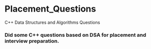 # Placement_Questions
C++ Data Structures and Algorithms Questions
### Did some C++ questions based on DSA for placement and interview preparation.
